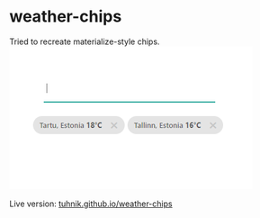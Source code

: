 # weather-chips
Tried to recreate materialize-style chips.
<br>
<img src="https://github.com/tuhnik/tuhnik.github.io/blob/master/weather-chips/screenshots/1.PNG">
<br>

Live version: [tuhnik.github.io/weather-chips](https://tuhnik.github.io/weather-chips/)

